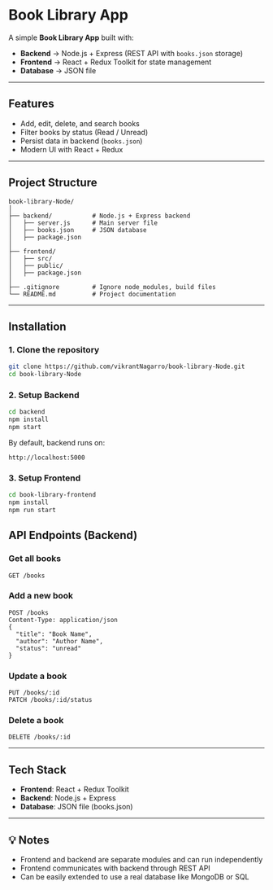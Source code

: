 # Book Library App

A simple **Book Library App** built with:  
- **Backend** → Node.js + Express (REST API with `books.json` storage)  
- **Frontend** → React + Redux Toolkit for state management  
- **Database** → JSON file

---

## Features
- Add, edit, delete, and search books  
- Filter books by status (Read / Unread)  
- Persist data in backend (`books.json`)  
- Modern UI with React + Redux  

---

## Project Structure
```
book-library-Node/
│
├── backend/           # Node.js + Express backend
│   ├── server.js      # Main server file
│   ├── books.json     # JSON database
│   ├── package.json
│
├── frontend/         
│   ├── src/           
│   ├── public/
│   ├── package.json
│
├── .gitignore         # Ignore node_modules, build files
└── README.md          # Project documentation
```

---

## Installation

### 1. Clone the repository
```bash
git clone https://github.com/vikrantNagarro/book-library-Node.git
cd book-library-Node
```

### 2. Setup Backend
```bash
cd backend
npm install
npm start
```
By default, backend runs on:
```
http://localhost:5000
```

### 3. Setup Frontend
```bash
cd book-library-frontend
npm install
npm run start
```

## API Endpoints (Backend)

### Get all books
```http
GET /books
```

### Add a new book
```http
POST /books
Content-Type: application/json
{
  "title": "Book Name",
  "author": "Author Name",
  "status": "unread"
}
```

### Update a book
```http
PUT /books/:id
PATCH /books/:id/status
```

### Delete a book
```http
DELETE /books/:id
```

---

## Tech Stack
- **Frontend**: React + Redux Toolkit 
- **Backend**: Node.js + Express  
- **Database**: JSON file (books.json)  

---

## 💡 Notes
- Frontend and backend are separate modules and can run independently  
- Frontend communicates with backend through REST API  
- Can be easily extended to use a real database like MongoDB or SQL  
